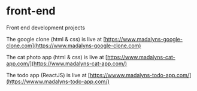 # front-end
Front end development projects

The google clone (html & css) is live at [https://www.madalyns-google-clone.com](https://www.madalyns-google-clone.com)

The cat photo app (html & css) is live at [https://www.madalyns-cat-app.com/](https://www.madalyns-cat-app.com/)

The todo app (ReactJS) is live at [https://wwww.madalyns-todo-app.com/](https://wwww.madalyns-todo-app.com/)
